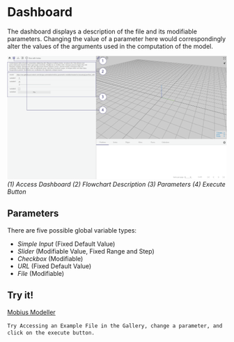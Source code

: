 # Dashboard

The dashboard displays a description of the file and its modifiable parameters. Changing the value of a parameter here would correspondingly alter the values of the arguments used in the computation of the model.

![Dashboard](./imgs/1.1.1-dashboard.png)
*(1) Access Dashboard (2) Flowchart Description (3) Parameters (4) Execute Button*

## Parameters

There are five possible global variable types:
* *Simple Input* (Fixed Default Value)
* *Slider* (Modifiable Value, Fixed Range and Step)
* *Checkbox* (Modifiable)
* *URL* (Fixed Default Value)
* *File* (Modifiable)

## Try it!
[Mobius Modeller](https://design-automation.github.io/mobius-parametric-modeller/)

    Try Accessing an Example File in the Gallery, change a parameter, and click on the execute button.
